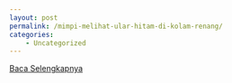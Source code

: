 ```yaml
---
layout: post
permalink: /mimpi-melihat-ular-hitam-di-kolam-renang/
categories:
    - Uncategorized
---
```


[Baca Selengkapnya](/08)